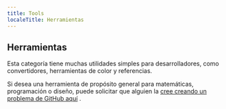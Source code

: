 ```yaml
---
title: Tools
localeTitle: Herramientas
---
```

## Herramientas

Esta categoría tiene muchas utilidades simples para desarrolladores, como convertidores, herramientas de color y referencias.

Si desea una herramienta de propósito general para matemáticas, programación o diseño, puede solicitar que alguien la [cree creando un problema de GitHub aquí](https://www.github.com/freecodecamp/guides/issues/new) .